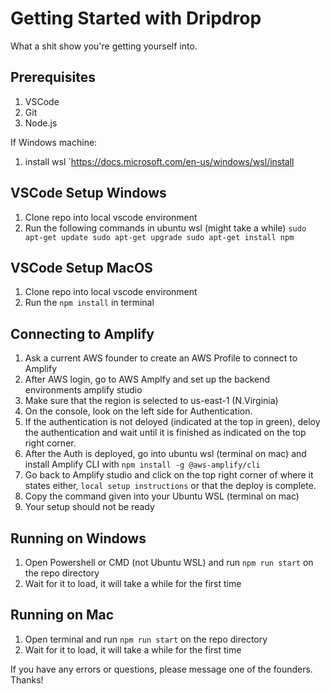 # Getting Started with Dripdrop
What a shit show you're getting yourself into.

## Prerequisites
1. VSCode
2. Git
3. Node.js

If Windows machine:
1. install wsl `https://docs.microsoft.com/en-us/windows/wsl/install

## VSCode Setup Windows
1. Clone repo into local vscode environment
2. Run the following commands in ubuntu wsl (might take a while)
`
sudo apt-get update
sudo apt-get upgrade
sudo apt-get install npm
`

## VSCode Setup MacOS
1. Clone repo into local vscode environment
2. Run the `npm install` in terminal

## Connecting to Amplify
1. Ask a current AWS founder to create an AWS Profile to connect to Amplify
2. After AWS login, go to AWS Amplfy and set up the backend environments amplify studio
3. Make sure that the region is selected to us-east-1 (N.Virginia)
4. On the console, look on the left side for Authentication.
5. If the authentication is not deloyed (indicated at the top in green), deloy the authentication and wait until it is finished as indicated on the top right corner.
6. After the Auth is deployed, go into ubuntu wsl (terminal on mac) and install Amplify CLI with `npm install -g @aws-amplify/cli`
7. Go back to Amplify studio and click on the top right corner of where it states either, `local setup instructions` or that the deploy is complete.
8. Copy the command given into your Ubuntu WSL (terminal on mac)
9. Your setup should not be ready

## Running on Windows
1. Open Powershell or CMD (not Ubuntu WSL) and run `npm run start` on the repo directory
2. Wait for it to load, it will take a while for the first time

## Running on Mac
1. Open terminal and run `npm run start` on the repo directory
2. Wait for it to load, it will take a while for the first time

If you have any errors or questions, please message one of the founders. Thanks!

